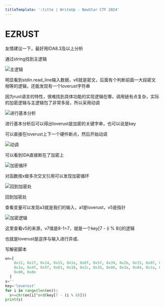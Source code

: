 ```yaml
---
titleTemplate: ':title | WriteUp - NewStar CTF 2024'
---
```


# EZRUST

友情建议一下，最好用IDA8.3及以上分析

通过string找到主逻辑

![主逻辑](/assets/images/wp/2024/week4/ezrust_1.png)

明显看到stdin.read_line输入数据，v6就是密文，后面有个判断前面一大段密文相等的逻辑，还能发现有一个loverust字符串

因为rust语言的特性，很难找到具体功能的实现逻辑在哪，调用链有点复杂，实际的加密逻辑与主逻辑包了非常多层，所以采用动调

![进行基本分析](/assets/images/wp/2024/week4/ezrust_2.png)

进行基本分析后可以得出loverust是加密的关键字串，也可以说是key

可以直接在loverust上下一个硬件断点，然后开始动调

![动调](/assets/images/wp/2024/week4/ezrust_3.png)

可以看到IDA直接断在了加密上

![加密循环](/assets/images/wp/2024/week4/ezrust_4.png)

对函数按x做多次交叉引用可以发现加密循环

![回到加密处](/assets/images/wp/2024/week4/ezrust_5.png)

回到加密处

查看变量可以发现a3就是我们的输入，a1是loverust，v5是指针

![加密逻辑](/assets/images/wp/2024/week4/ezrust_6.png)

这里查看v5的来源，v7值是8-1=7，就是一个key[7 - (i % 8)]的逻辑

也就是loverust是逆序与输入进行异或、

写解密脚本

```python
en=[
    0x12, 0x1f, 0x14, 0x15, 0x1e, 0x0f, 0x5f, 0x39, 0x2b, 0x33, 0x07, 0x41,
    0x3a, 0x4f, 0x5f, 0x03, 0x10, 0x2c, 0x35, 0x06, 0x3a, 0x04, 0x1a, 0x1f,
    0x00, 0x0e
  ]
s=''
key='loverust'
for i in range(len(en)):
  s+=chr(en[i]^ord(key[7 - (i % 8)]))
print(s)
```
